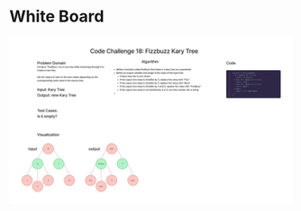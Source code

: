 # White Board

![Kary Fizzbuzz whiteboard](../assets/Code%20Challenge%2018_%20Fizzbuzz%20Kary%20Tree.png)
